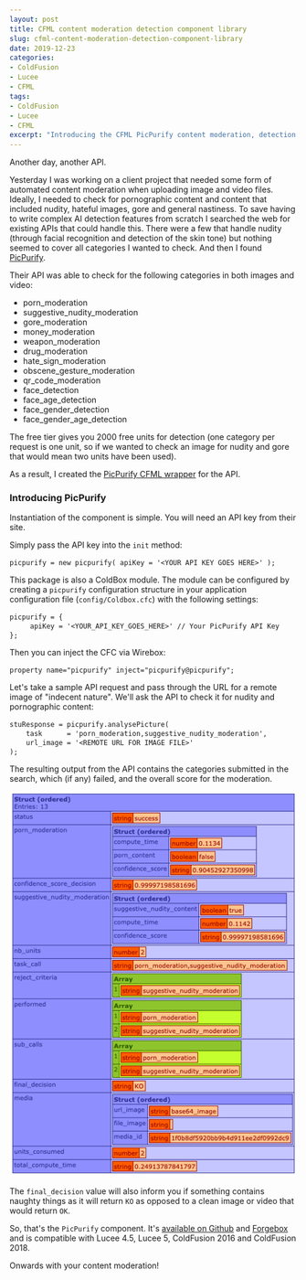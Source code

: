 ```yaml
---
layout: post
title: CFML content moderation detection component library
slug: cfml-content-moderation-detection-component-library
date: 2019-12-23
categories:
- ColdFusion
- Lucee
- CFML
tags:
- ColdFusion
- Lucee
- CFML
excerpt: "Introducing the CFML PicPurify content moderation, detection and filtering component"
---
```


Another day, another API.

Yesterday I was working on a client project that needed some form of automated content moderation when uploading image and video files. Ideally, I needed to check for pornographic content and content that included nudity, hateful images, gore and general nastiness. To save having to write complex AI detection features from scratch I searched the web for existing APIs that could handle this. There were a few that handle nudity (through facial recognition and detection of the skin tone) but nothing seemed to cover all categories I wanted to check. And then I found [PicPurify](https://www.picpurify.com/).

Their API was able to check for the following categories in both images and video:

* porn_moderation
* suggestive_nudity_moderation
* gore_moderation
* money_moderation
* weapon_moderation
* drug_moderation
* hate_sign_moderation
* obscene_gesture_moderation
* qr_code_moderation
* face_detection
* face_age_detection
* face_gender_detection
* face_gender_age_detection

The free tier gives you 2000 free units for detection (one category per request is one unit, so if we wanted to check an image for nudity and gore that would mean two units have been used).

As a result, I created the [PicPurify CFML wrapper](https://github.com/coldfumonkeh/PicPurify) for the API.

### Introducing PicPurify

Instantiation of the component is simple. You will need an API key from their site. 

Simply pass the API key into the `init` method:

```
picpurify = new picpurify( apiKey = '<YOUR API KEY GOES HERE>' );
```

This package is also a ColdBox module. The module can be configured by creating a `picpurify` configuration structure in your application configuration file (`config/Coldbox.cfc`) with the following settings:

```
picpurify = {
     apiKey = '<YOUR_API_KEY_GOES_HERE>' // Your PicPurify API Key
};
```

Then you can inject the CFC via Wirebox:

```
property name="picpurify" inject="picpurify@picpurify";
```

Let's take a sample API request and pass through the URL for a remote image of "indecent nature". We'll ask the API to check it for nudity and pornographic content:

```
stuResponse = picpurify.analysePicture(
    task      = 'porn_moderation,suggestive_nudity_moderation',
    url_image = '<REMOTE URL FOR IMAGE FILE>'
);
```

The resulting output from the API contains the categories submitted in the search, which (if any) failed, and the overall score for the moderation.

![PicPurify Result Dump](/assets/uploads/2019/12/PicPurify_result_dump.png)

The `final_decision` value will also inform you if something contains naughty things as it will return `KO` as opposed to a clean image or video that would return `OK`.


So, that's the `PicPurify` component. It's [available on Github](https://github.com/coldfumonkeh/PicPurify) and [Forgebox](https://forgebox.io/view/picpurify) and is compatible with Lucee 4.5, Lucee 5, ColdFusion 2016 and ColdFusion 2018.

Onwards with your content moderation!